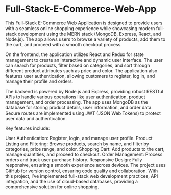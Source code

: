 ﻿# Full-Stack-E-Commerce-Web-App
 This Full-Stack E-Commerce Web Application is designed to provide users with a seamless online shopping experience while showcasing modern full-stack development using the MERN stack (MongoDB, Express, React, and Node.js). The app allows users to browse a variety of products, add them to the cart, and proceed with a smooth checkout process.

On the frontend, the application utilizes React and Redux for state management to create an interactive and dynamic user interface. The user can search for products, filter based on categories, and sort through different product attributes such as price and color. The application also features user authentication, allowing customers to register, log in, and manage their profile and orders.

The backend is powered by Node.js and Express, providing robust RESTful APIs to handle various operations like user authentication, product management, and order processing. The app uses MongoDB as the database for storing product details, user information, and order data. Secure routes are implemented using JWT (JSON Web Tokens) to protect user data and authentication.

Key features include:

User Authentication: Register, login, and manage user profile.
Product Listing and Filtering: Browse products, search by name, and filter by categories, price range, and color.
Shopping Cart: Add products to the cart, manage quantities, and proceed to checkout.
Order Management: Process orders and track user purchase history.
Responsive Design: Fully responsive, ensuring a smooth experience across devices.
The project uses GitHub for version control, ensuring code quality and collaboration. With this project, I’ve implemented full-stack web development practices, API integration, and the use of cloud-based databases, providing a comprehensive solution for online shopping.


